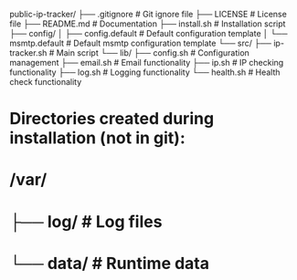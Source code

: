 public-ip-tracker/
├── .gitignore # Git ignore file
├── LICENSE # License file
├── README.md # Documentation
├── install.sh # Installation script
├── config/
│ ├── config.default # Default configuration template
│ └── msmtp.default # Default msmtp configuration template
└── src/
├── ip-tracker.sh # Main script
└── lib/
├── config.sh # Configuration management
├── email.sh # Email functionality
├── ip.sh # IP checking functionality
├── log.sh # Logging functionality
└── health.sh # Health check functionality

# Directories created during installation (not in git):

# /var/

# ├── log/ # Log files

# └── data/ # Runtime data
